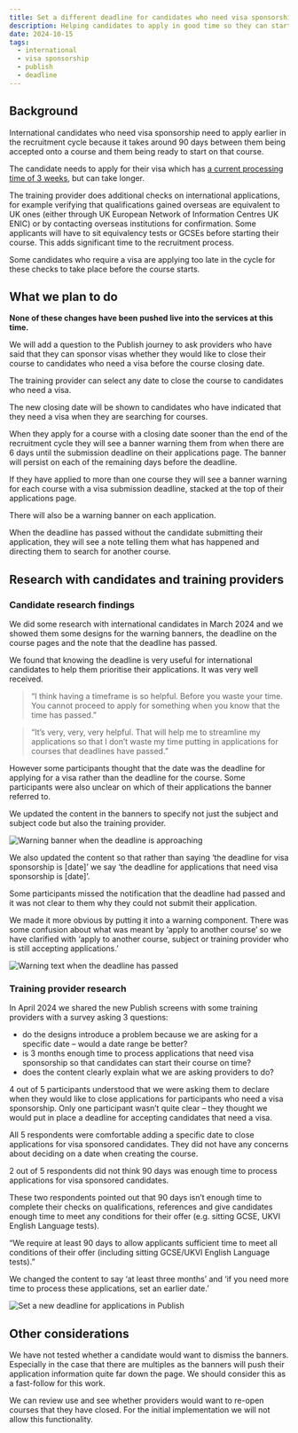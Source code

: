 ```yaml
---
title: Set a different deadline for candidates who need visa sponsorship
description: Helping candidates to apply in good time so they can start their course on time.
date: 2024-10-15
tags:
  - international
  - visa sponsorship
  - publish
  - deadline
---
```


## Background

International candidates who need visa sponsorship need to apply earlier in the recruitment cycle because it takes around 90 days between them being accepted onto a course and them being ready to start on that course.  

The candidate needs to apply for their visa which has [a current processing time of 3 weeks](https://www.gov.uk/guidance/visa-processing-times-applications-outside-the-uk#current-processing-times), but can take longer.  

The training provider does additional checks on international applications, for example verifying that qualifications gained overseas are equivalent to UK ones (either through UK European Network of Information Centres UK ENIC) or by contacting overseas institutions for confirmation. Some applicants will have to sit equivalency tests or GCSEs before starting their course. This adds significant time to the recruitment process.

Some candidates who require a visa are applying too late in the cycle for these checks to take place before the course starts.

## What we plan to do

**None of these changes have been pushed live into the services at this time.**

We will add a question to the Publish journey to ask providers who have said that they can sponsor visas whether they would like to close their course to candidates who need a visa before the course closing date.  

The training provider can select any date to close the course to candidates who need a visa.  

The new closing date will be shown to candidates who have indicated that they need a visa when they are searching for courses.

When they apply for a course with a closing date sooner than the end of the recruitment cycle they will see a banner warning them from when there are 6 days until the submission deadline on their applications page. The banner will persist on each of the remaining days before the deadline.

If they have applied to more than one course they will see a banner warning for each course with a visa submission deadline, stacked at the top of their applications page.

There will also be a warning banner on each application.

When the deadline has passed without the candidate submitting their application, they will see a note telling them what has happened and directing them to search for another course.

## Research with candidates and training providers

### Candidate research findings

We did some research with international candidates in March 2024 and we showed them some designs for the warning banners, the deadline on the course pages and the note that the deadline has passed.

We found that knowing the deadline is very useful for international candidates to help them prioritise their applications. It was very well received.

>“I think having a timeframe is so helpful. Before you waste your time. You cannot proceed to apply for something when you know that the time has passed.”

>“It’s very, very, very helpful. That will help me to streamline my applications so that I don’t waste my time putting in applications for courses that deadlines have passed.”

However some participants thought that the date was the deadline for applying for a visa rather than the deadline for the course. Some participants were also unclear on which of their applications the banner referred to.

We updated the content in the banners to specify not just the subject and subject code but also the training provider.

![Warning banner when the deadline is approaching](visa-sponsorship-deadline-warning-banner.jpeg)

We also updated the content so that rather than saying ‘the deadline for visa sponsorship is [date]’ we say ‘the deadline for applications that need visa sponsorship is [date]’.

Some participants missed the notification that the deadline had passed and it was not clear to them why they could not submit their application.  

We made it more obvious by putting it into a warning component. There was some confusion about what was meant by ‘apply to another course’ so we have clarified with ‘apply to another course, subject or training provider who is still accepting applications.’

![Warning text when the deadline has passed](visa-sponsorship-deadline-warning.jpeg)

### Training provider research

In April 2024 we shared the new Publish screens with some training providers with a survey asking 3 questions:

* do the designs introduce a problem because we are asking for a specific date – would a date range be better?
* is 3 months enough time to process applications that need visa sponsorship so that candidates can start their course on time?
* does the content clearly explain what we are asking providers to do?

4 out of 5 participants understood that we were asking them to declare when they would like to close applications for participants who need a visa sponsorship. Only one participant wasn’t quite clear – they thought we would put in place a deadline for accepting candidates that need a visa.

All 5 respondents were comfortable adding a specific date to close applications for visa sponsored candidates. They did not have any concerns about deciding on a date when creating the course.

2 out of 5 respondents did not think 90 days was enough time to process applications for visa sponsored candidates.  

These two respondents pointed out that 90 days isn’t enough time to complete their checks on qualifications, references and give candidates enough time to meet any conditions for their offer (e.g. sitting GCSE, UKVI English Language tests).

“We require at least 90 days to allow applicants sufficient time to meet all  conditions of their offer (including sitting GCSE/UKVI English Language  tests).”

We changed the content to say ‘at least three months’ and ‘if you need more time to process these applications, set an earlier date.’

![Set a new deadline for applications in Publish](visa-sponsorship-set-a-deadline.jpeg)

## Other considerations

We have not tested whether a candidate would want to dismiss the banners. Especially in the case that there are multiples as the banners will push their application information quite far down the page. We should consider this as a fast-follow for this work.

We can review use and see whether providers would want to re-open courses that they have closed. For the initial implementation we will not allow this functionality.
